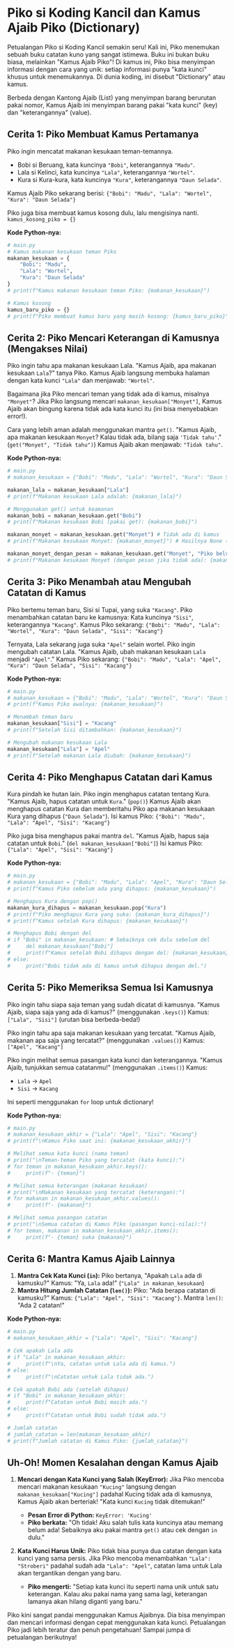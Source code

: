 # Piko si Koding Kancil dan Kamus Ajaib Piko (Dictionary)

Petualangan Piko si Koding Kancil semakin seru! Kali ini, Piko menemukan sebuah buku catatan kuno yang sangat istimewa. Buku ini bukan buku biasa, melainkan "Kamus Ajaib Piko"! Di kamus ini, Piko bisa menyimpan informasi dengan cara yang unik: setiap informasi punya "kata kunci" khusus untuk menemukannya. Di dunia koding, ini disebut "Dictionary" atau kamus.

Berbeda dengan Kantong Ajaib (List) yang menyimpan barang berurutan pakai nomor, Kamus Ajaib ini menyimpan barang pakai "kata kunci" (key) dan "keterangannya" (value).

## Cerita 1: Piko Membuat Kamus Pertamanya

Piko ingin mencatat makanan kesukaan teman-temannya.

-   Bobi si Beruang, kata kuncinya `"Bobi"`, keterangannya `"Madu"`.
-   Lala si Kelinci, kata kuncinya `"Lala"`, keterangannya `"Wortel"`.
-   Kura si Kura-kura, kata kuncinya `"Kura"`, keterangannya `"Daun Selada"`.

Kamus Ajaib Piko sekarang berisi:
`{"Bobi": "Madu", "Lala": "Wortel", "Kura": "Daun Selada"}`

Piko juga bisa membuat kamus kosong dulu, lalu mengisinya nanti.
`kamus_kosong_piko = {}`

**Kode Python-nya:**

```python
# main.py
# Kamus makanan kesukaan teman Piko
makanan_kesukaan = {
    "Bobi": "Madu",
    "Lala": "Wortel",
    "Kura": "Daun Selada"
}
# print(f"Kamus makanan kesukaan teman Piko: {makanan_kesukaan}")

# Kamus kosong
kamus_baru_piko = {}
# print(f"Piko membuat kamus baru yang masih kosong: {kamus_baru_piko}")
```

## Cerita 2: Piko Mencari Keterangan di Kamusnya (Mengakses Nilai)

Piko ingin tahu apa makanan kesukaan Lala.
"Kamus Ajaib, apa makanan kesukaan `Lala`?" tanya Piko.
Kamus Ajaib langsung membuka halaman dengan kata kunci `"Lala"` dan menjawab: `"Wortel"`.

Bagaimana jika Piko mencari teman yang tidak ada di kamus, misalnya `"Monyet"`?
Jika Piko langsung mencari `makanan_kesukaan["Monyet"]`, Kamus Ajaib akan bingung karena tidak ada kata kunci itu (ini bisa menyebabkan error!).

Cara yang lebih aman adalah menggunakan mantra `get()`.
"Kamus Ajaib, apa makanan kesukaan `Monyet`? Kalau tidak ada, bilang saja `'Tidak tahu'`." (`get("Monyet", "Tidak tahu")`)
Kamus Ajaib akan menjawab: `"Tidak tahu"`.

**Kode Python-nya:**

```python
# main.py
# makanan_kesukaan = {"Bobi": "Madu", "Lala": "Wortel", "Kura": "Daun Selada"}

makanan_lala = makanan_kesukaan["Lala"]
# print(f"Makanan kesukaan Lala adalah: {makanan_lala}")

# Menggunakan get() untuk keamanan
makanan_bobi = makanan_kesukaan.get("Bobi")
# print(f"Makanan kesukaan Bobi (pakai get): {makanan_bobi}")

makanan_monyet = makanan_kesukaan.get("Monyet") # Tidak ada di kamus
# print(f"Makanan kesukaan Monyet: {makanan_monyet}") # Hasilnya None (kosong)

makanan_monyet_dengan_pesan = makanan_kesukaan.get("Monyet", "Piko belum tahu")
# print(f"Makanan kesukaan Monyet (dengan pesan jika tidak ada): {makanan_monyet_dengan_pesan}")
```

## Cerita 3: Piko Menambah atau Mengubah Catatan di Kamus

Piko bertemu teman baru, Sisi si Tupai, yang suka `"Kacang"`.
Piko menambahkan catatan baru ke kamusnya:
Kata kuncinya `"Sisi"`, keterangannya `"Kacang"`.
Kamus Piko sekarang: `{"Bobi": "Madu", "Lala": "Wortel", "Kura": "Daun Selada", "Sisi": "Kacang"}`

Ternyata, Lala sekarang juga suka `"Apel"` selain wortel. Piko ingin mengubah catatan Lala.
"Kamus Ajaib, ubah makanan kesukaan `Lala` menjadi `"Apel"`."
Kamus Piko sekarang: `{"Bobi": "Madu", "Lala": "Apel", "Kura": "Daun Selada", "Sisi": "Kacang"}`

**Kode Python-nya:**

```python
# main.py
# makanan_kesukaan = {"Bobi": "Madu", "Lala": "Wortel", "Kura": "Daun Selada"}
# print(f"Kamus Piko awalnya: {makanan_kesukaan}")

# Menambah teman baru
makanan_kesukaan["Sisi"] = "Kacang"
# print(f"Setelah Sisi ditambahkan: {makanan_kesukaan}")

# Mengubah makanan kesukaan Lala
makanan_kesukaan["Lala"] = "Apel"
# print(f"Setelah makanan Lala diubah: {makanan_kesukaan}")
```

## Cerita 4: Piko Menghapus Catatan dari Kamus

Kura pindah ke hutan lain. Piko ingin menghapus catatan tentang Kura.
"Kamus Ajaib, hapus catatan untuk `Kura`." (`pop()`)
Kamus Ajaib akan menghapus catatan Kura dan memberitahu Piko apa makanan kesukaan Kura yang dihapus (`"Daun Selada"`).
Isi kamus Piko: `{"Bobi": "Madu", "Lala": "Apel", "Sisi": "Kacang"}`

Piko juga bisa menghapus pakai mantra `del`.
"Kamus Ajaib, hapus saja catatan untuk `Bobi`." (`del makanan_kesukaan["Bobi"]`)
Isi kamus Piko: `{"Lala": "Apel", "Sisi": "Kacang"}`

**Kode Python-nya:**

```python
# main.py
# makanan_kesukaan = {"Bobi": "Madu", "Lala": "Apel", "Kura": "Daun Selada", "Sisi": "Kacang"}
# print(f"Kamus Piko sebelum ada yang dihapus: {makanan_kesukaan}")

# Menghapus Kura dengan pop()
makanan_kura_dihapus = makanan_kesukaan.pop("Kura")
# print(f"Piko menghapus Kura yang suka: {makanan_kura_dihapus}")
# print(f"Kamus setelah Kura dihapus: {makanan_kesukaan}")

# Menghapus Bobi dengan del
# if "Bobi" in makanan_kesukaan: # Sebaiknya cek dulu sebelum del
#     del makanan_kesukaan["Bobi"]
#     print(f"Kamus setelah Bobi dihapus dengan del: {makanan_kesukaan}")
# else:
#     print("Bobi tidak ada di kamus untuk dihapus dengan del.")
```

## Cerita 5: Piko Memeriksa Semua Isi Kamusnya

Piko ingin tahu siapa saja teman yang sudah dicatat di kamusnya.
"Kamus Ajaib, siapa saja yang ada di kamus?" (menggunakan `.keys()`)
Kamus: `["Lala", "Sisi"]` (urutan bisa berbeda-beda!)

Piko ingin tahu apa saja makanan kesukaan yang tercatat.
"Kamus Ajaib, makanan apa saja yang tercatat?" (menggunakan `.values()`)
Kamus: `["Apel", "Kacang"]`

Piko ingin melihat semua pasangan kata kunci dan keterangannya.
"Kamus Ajaib, tunjukkan semua catatanmu!" (menggunakan `.items()`)
Kamus:
-   `Lala` -> `Apel`
-   `Sisi` -> `Kacang`

Ini seperti menggunakan `for` loop untuk dictionary!

**Kode Python-nya:**

```python
# main.py
# makanan_kesukaan_akhir = {"Lala": "Apel", "Sisi": "Kacang"}
# print(f"\nKamus Piko saat ini: {makanan_kesukaan_akhir}")

# Melihat semua kata kunci (nama teman)
# print("\nTeman-teman Piko yang tercatat (kata kunci):")
# for teman in makanan_kesukaan_akhir.keys():
#     print(f"- {teman}")

# Melihat semua keterangan (makanan kesukaan)
# print("\nMakanan kesukaan yang tercatat (keterangan):")
# for makanan in makanan_kesukaan_akhir.values():
#     print(f"- {makanan}")

# Melihat semua pasangan catatan
# print("\nSemua catatan di Kamus Piko (pasangan kunci-nilai):")
# for teman, makanan in makanan_kesukaan_akhir.items():
#     print(f"- {teman} suka {makanan}")
```

## Cerita 6: Mantra Kamus Ajaib Lainnya

1.  **Mantra Cek Kata Kunci (`in`):**
    Piko bertanya, "Apakah `Lala` ada di kamusku?"
    Kamus: "Ya, `Lala` ada!" (`"Lala" in makanan_kesukaan`)
2.  **Mantra Hitung Jumlah Catatan (`len()`):**
    Piko: "Ada berapa catatan di kamusku?"
    Kamus: `{"Lala": "Apel", "Sisi": "Kacang"}`. Mantra `len()`: "Ada 2 catatan!"

**Kode Python-nya:**

```python
# main.py
# makanan_kesukaan_akhir = {"Lala": "Apel", "Sisi": "Kacang"}

# Cek apakah Lala ada
# if "Lala" in makanan_kesukaan_akhir:
#     print(f"\nYa, catatan untuk Lala ada di kamus.")
# else:
#     print(f"\nCatatan untuk Lala tidak ada.")

# Cek apakah Bobi ada (setelah dihapus)
# if "Bobi" in makanan_kesukaan_akhir:
#     print(f"Catatan untuk Bobi masih ada.")
# else:
#     print(f"Catatan untuk Bobi sudah tidak ada.")

# Jumlah catatan
# jumlah_catatan = len(makanan_kesukaan_akhir)
# print(f"Jumlah catatan di Kamus Piko: {jumlah_catatan}")
```

## Uh-Oh! Momen Kesalahan dengan Kamus Ajaib

1.  **Mencari dengan Kata Kunci yang Salah (KeyError):**
    Jika Piko mencoba mencari makanan kesukaan `"Kucing"` langsung dengan `makanan_kesukaan["Kucing"]` padahal Kucing tidak ada di kamusnya, Kamus Ajaib akan berteriak! "Kata kunci `Kucing` tidak ditemukan!"
    *   **Pesan Error di Python:** `KeyError: 'Kucing'`
    *   **Piko berkata:** "Oh tidak! Aku salah tulis kata kuncinya atau memang belum ada! Sebaiknya aku pakai mantra `get()` atau cek dengan `in` dulu."

2.  **Kata Kunci Harus Unik:**
    Piko tidak bisa punya dua catatan dengan kata kunci yang sama persis. Jika Piko mencoba menambahkan `"Lala": "Stroberi"` padahal sudah ada `"Lala": "Apel"`, catatan lama untuk Lala akan tergantikan dengan yang baru.
    *   **Piko mengerti:** "Setiap kata kunci itu seperti nama unik untuk satu keterangan. Kalau aku pakai nama yang sama lagi, keterangan lamanya akan hilang diganti yang baru."

Piko kini sangat pandai menggunakan Kamus Ajaibnya. Dia bisa menyimpan dan mencari informasi dengan cepat menggunakan kata kunci. Petualangan Piko jadi lebih teratur dan penuh pengetahuan! Sampai jumpa di petualangan berikutnya!
